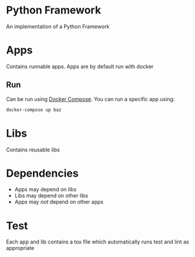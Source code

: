 Python Framework
================
An implementation of a Python Framework

# Apps
Contains runnable apps. Apps are by default run with docker

## Run
Can be run using [Docker Compose](https://docs.docker.com/compose/install/). You can run a specific app using: 
```bash
docker-compose up baz
```

# Libs
Contains reusable libs

# Dependencies
* Apps may depend on libs
* Libs may depend on other libs
* Apps may _not_ depend on other apps

# Test
Each app and lib contains a tox file which automatically runs test and lint as appropriate
